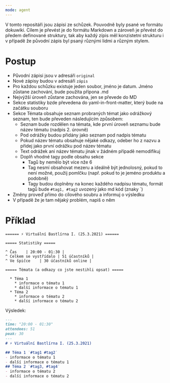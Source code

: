 ```yaml
---
mode: agent
---
```


V tomto repositáři jsou zápisi ze schůzek. Pouvodně byly psané ve formátu dokuwiki. Cílem je převést je do formátu Markdown a zároveň je převést do předem definované struktury, tak aby každý zípis měl konzistetní strukturu i v případě že původní zápis byl psaný různými lidmi a různým stylem.

# Postup

- Původní zápisi jsou v adresáři `original`
- Nové zápisy budou v adresáři `zápis`
- Pro každou schůzku existuje jeden soubor, jméno je datum. Jméno zůstane zachování, bude použita přípona .md
- Nejvýžší úroveň zůstane zachována, jen se převede do MD
- Sekce statistiky bzde převedena do yaml-in-front-matter, který bude na začátku souboru
- Sekce Témata obsahuje seznam probraných témat jako odrážkový seznam, ten bude převeden následujícím způsobem:
  - Seznam bude rozdělen na témata, kde první úroveň seznamu bude název tématu (nadpis 2. úrovně)
  - Pod odrážky budou přidány jako seznam pod nadpis tématu
  - Pokud název tématu obsahuje nějaké odkazy, odeber ho z nazvu a přidej jako první odrážku pod název tématu
  - Text odrážek ani název tématu jinak v žádném případě nemodifikuj
  - Doplň vhodné tagy podle obsahu sekce
    - Tagů by nemělo být více nže 6
    - Tag nesmí obsahovat mezeru a ideálně být jednolosný, pokud to není možné, použij pomlčku (např. pokud to je jeméno produktu a podobně)
    - Tagy budou doplněny na konec každého nadpisu tématu, formát tagů bude `#tag1, #tag2` uvozený jako md kód (znaky `)
- Změny proveď přímo do cílového soubru a informuj o výsledku
- V případě že je tam nějaký problém, napiš o něm

# Příklad

```dokuwiki
====== ⚡ Virtuální Bastlírna I. (25.3.2021) ======

===== Statistiky =====

^ Čas    | 20:00 - 01:30 |
^ Celkem se vystřídalo | 51 účastníků |
^ Ve špičce    | 30 účastníků online |

===== Témata (a odkazy co jste nestihli opsat) =====

  * Téma 1
    * informace o tématu 1
    * další informace o tématu 1
  * Téma 2
    * informace o tématu 2
    * další informace o tématu 2
```

Výsledek:

```markdown
---
time: "20:00 - 01:30"
attendees: 51
peak: 30
--- 
# ⚡ Virtuální Bastlírna I. (25.3.2021)

## Téma 1 ˙#tag1 #tag2˙
- informace o tématu 1
- další informace o tématu 1
## Téma 2 ˙#tag3, #tag4˙
- informace o tématu 2
- další informace o tématu 2
```

